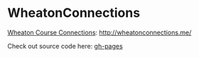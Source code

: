 WheatonConnections
============

[Wheaton Course Connections](http://wheatonconnections.me/): http://wheatonconnections.me/

Check out source code here: [gh-pages](https://github.com/lithiah/WheatonConnections/tree/gh-pages)